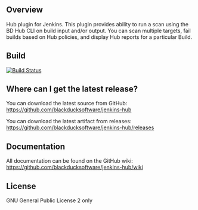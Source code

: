 ## Overview

Hub plugin for Jenkins. This plugin provides ability to run a scan using the BD Hub CLI on build input and/or output. You can scan multiple targets, fail builds based on Hub policies, and display Hub reports for a particular Build.

## Build ##

[![Build Status](https://travis-ci.org/blackducksoftware/hub-jenkins.svg?branch=master)](https://travis-ci.org/blackducksoftware/hub-jenkins)

## Where can I get the latest release? ##
You can download the latest source from GitHub: https://github.com/blackducksoftware/jenkins-hub

You can download the latest artifact from releases: https://github.com/blackducksoftware/jenkins-hub/releases

## Documentation ##
All documentation can be found on the GitHub wiki:  https://github.com/blackducksoftware/jenkins-hub/wiki

## License ##
GNU General Public License 2 only
